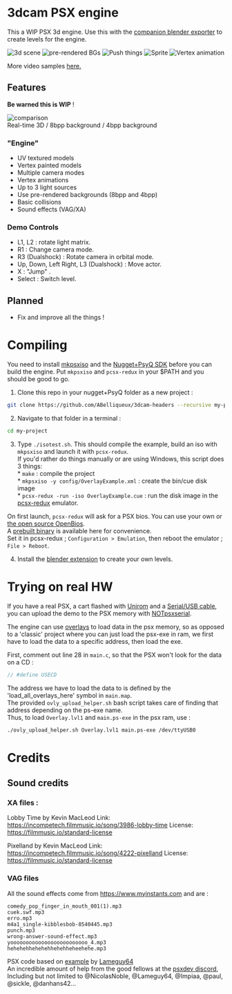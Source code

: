 # 3dcam PSX engine

This a WIP PSX 3d engine. Use this with the [companion blender exporter](https://github.com/ABelliqueux/blender_io_export_psx_mesh) to create levels for the engine.

![3d scene](https://wiki.arthus.net/assets/3d.gif)
![pre-rendered BGs](https://wiki.arthus.net/assets/precalc.gif)
![Push things](https://wiki.arthus.net/assets/push.gif)
![Sprite](https://wiki.arthus.net/assets/sprite.gif)
![Vertex animation](https://wiki.arthus.net/assets/vertexanim.gif)

More video samples [here.](https://tube.fdn.fr/video-channels/psxdev/videos)

## Features

**Be warned this is WIP** !

![comparison](https://wiki.arthus.net/assets/rt-8b-4b.gif)  
Real-time 3D / 8bpp background / 4bpp background
  
### "Engine"

  * UV textured models
  * Vertex painted models
  * Multiple camera modes
  * Vertex animations
  * Up to 3 light sources
  * Use pre-rendered backgrounds (8bpp and 4bpp)
  * Basic collisions
  * Sound effects (VAG/XA)

### Demo Controls

 * L1, L2 : rotate light matrix.
 * R1     : Change camera mode.
 * R3 (Dualshock) : Rotate camera in orbital mode.
 * Up, Down, Left Right, L3 (Dualshock) : Move actor.
 * X      : "Jump" .
 * Select : Switch level.
  
## Planned

  * Fix and improve all the things !

# Compiling

You need to install [mkpsxiso](https://github.com/Lameguy64/mkpsxiso) and the [Nugget+PsyQ SDK](https://github.com/ABelliqueux/nolibgs_hello_worlds/tree/newtree#installation) before
you can build the engine. Put `mkpsxiso` and `pcsx-redux` in your $PATH and you should be good to go.

  1. Clone this repo in your nugget+PsyQ folder as a new project :
```bash
git clone https://github.com/ABelliqueux/3dcam-headers --recursive my-project
```
  2. Navigate to that folder in a terminal :
```bash
cd my-project
```
  3. Type `./isotest.sh`. This should compile the example, build an iso with `mkpsxiso` and launch it with `pcsx-redux`.  
  If you'd rather do things manually or are using Windows, this script does 3 things:  
    * `make` : compile the project  
    * `mkpsxiso -y config/OverlayExample.xml` : create the bin/cue disk image  
    * `pcsx-redux -run -iso OverlayExample.cue` : run the disk image in the [pcsx-redux](https://github.com/grumpycoders/pcsx-redux/) emulator.  
  
  On first launch, `pcsx-redux` will ask for a PSX bios. You can use your own or [the open source OpenBios](https://github.com/grumpycoders/pcsx-redux/tree/main/src/mips/openbios).  
  A [prebuilt binary](https://psx.arthus.net/roms/bios/openbios.bin) is available here for convenience.  
  Set it in pcsx-redux ; `Configuration > Emulation`, then reboot the emulator ; `File > Reboot`. 
  
  4. Install the [blender extension](https://github.com/ABelliqueux/blender_io_export_psx_mesh) to create your own levels.

# Trying on real HW

If you have a real PSX, a cart flashed with [Unirom](https://github.com/JonathanDotCel/unirom8_bootdisc_and_firmware_for_ps1) and a [Serial/USB cable](https://unirom.github.io/serial_psx_cable/), you can upload the demo to the PSX memory with [NOTpsxserial](https://github.com/JonathanDotCel/NOTPSXSerial).  

The engine can use [overlays](https://github.com/JaberwockySeamonstah/PSXOverlayExample/) to load data in the psx memory, so as opposed to a 'classic' project where you can just load the psx-exe in ram, we first have to load the data to a specific address, then load the exe.  

First, comment out line 28 in `main.c`, so that the PSX won't look for the data on a CD :
```c
// #define USECD
```
The address we have to load the data to is defined by the 'load_all_overlays_here' symbol in `main.map`.  
The provided `ovly_upload_helper.sh` bash script takes care of finding that address depending on the ps-exe name.  
Thus, to load `Overlay.lvl1` and `main.ps-exe` in the psx ram, use :  
```bash
./ovly_upload_helper.sh Overlay.lvl1 main.ps-exe /dev/ttyUSB0
```

# Credits

## Sound credits

### XA files :

Lobby Time by Kevin MacLeod
Link: https://incompetech.filmmusic.io/song/3986-lobby-time
License: https://filmmusic.io/standard-license

Pixelland by Kevin MacLeod
Link: https://incompetech.filmmusic.io/song/4222-pixelland
License: https://filmmusic.io/standard-license

### VAG files

All the sound effects come from https://www.myinstants.com and are :  

```
comedy_pop_finger_in_mouth_001(1).mp3
cuek.swf.mp3
erro.mp3
m4a1_single-kibblesbob-8540445.mp3
punch.mp3
wrong-answer-sound-effect.mp3
yooooooooooooooooooooooooo_4.mp3
hehehehhehehehhehehheheehehe.mp3
```

PSX code based on [example](https://psx.arthus.net/code/primdraw.7z) by [Lameguy64](https://github.com/Lameguy64)  
An incredible amount of help from the good fellows at the [psxdev discord](https://discord.com/invite/EnaNgrqJ?utm_source=Discord%20Widget&utm_medium=Connect),  
Including but not limited to @NicolasNoble, @Lameguy64, @Impiaa, @paul, @sickle, @danhans42...
